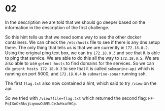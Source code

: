 # 02
In the description we are told that we should go deeper based on the information in the description of the first challenge.

So this hint tells us that we need some way to see the other docker containers. We can check the `/etc/hosts` file to see if there is any dns setup there. The only thing that tells us is that we are currently in `172.18.0.2`.
Using the original ping text box, we can try `172.18.0.3` and see that it is able to ping that service. We are able to do this all the way to `172.18.0.5`. We are also able to use `getent hosts` to find domains for the services. So we can do `getent hosts 172.18.0.3` to see that it is called `submarine-api` which is running on port 5000, and `172.18.0.4` is `submarine-sonar` running ssh.

The first `flag.txt` also now contained a hint, which said to try `/view` on the api. 

So we tried with `/view?file=flag.txt` which returned the second flag: `HF-PqIXoOkBksjLqnowOUVELCeJwHxafHCp`.